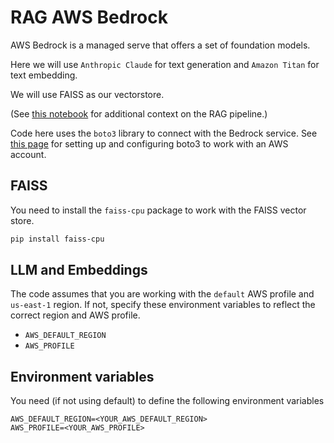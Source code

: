 # RAG AWS Bedrock

AWS Bedrock is a managed serve that offers a set of foundation models.

Here we will use `Anthropic Claude` for text generation and `Amazon Titan` for text embedding.

We will use FAISS as our vectorstore.

(See [this notebook](https://github.com/aws-samples/amazon-bedrock-workshop/blob/main/03_QuestionAnswering/01_qa_w_rag_claude.ipynb) for additional context on the RAG pipeline.)

Code here uses the `boto3` library to connect with the Bedrock service. See [this page](https://boto3.amazonaws.com/v1/documentation/api/latest/guide/quickstart.html#configuration) for setting up and configuring boto3 to work with an AWS account. 

##  FAISS

You need to install the `faiss-cpu` package to work with the FAISS vector store.

```bash
pip install faiss-cpu
```

##  LLM and Embeddings

The code assumes that you are working with the `default` AWS profile and `us-east-1` region. If not, specify these environment variables to reflect the correct region and AWS profile.

* `AWS_DEFAULT_REGION`
* `AWS_PROFILE`


## Environment variables

You need (if not using default) to define the following environment variables

```shell
AWS_DEFAULT_REGION=<YOUR_AWS_DEFAULT_REGION>
AWS_PROFILE=<YOUR_AWS_PROFILE>
```